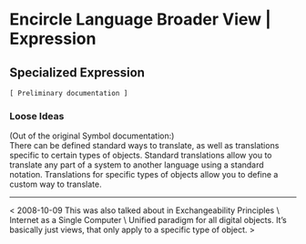 ﻿Encircle Language Broader View | Expression
=========================================

Specialized Expression 
----------------------

`[ Preliminary documentation ]`

### Loose Ideas

(Out of the original Symbol documentation:)  
There can be defined standard ways to translate, as well as translations specific to certain types of objects. Standard translations allow you to translate any part of a system to another language using a standard notation. Translations for specific types of objects allow you to define a custom way to translate.

-----

< 2008-10-09 This was also talked about in Exchangeability Principles \ Internet as a Single Computer \ Unified paradigm for all digital objects. It’s basically just views, that only apply to a specific type of object. >

